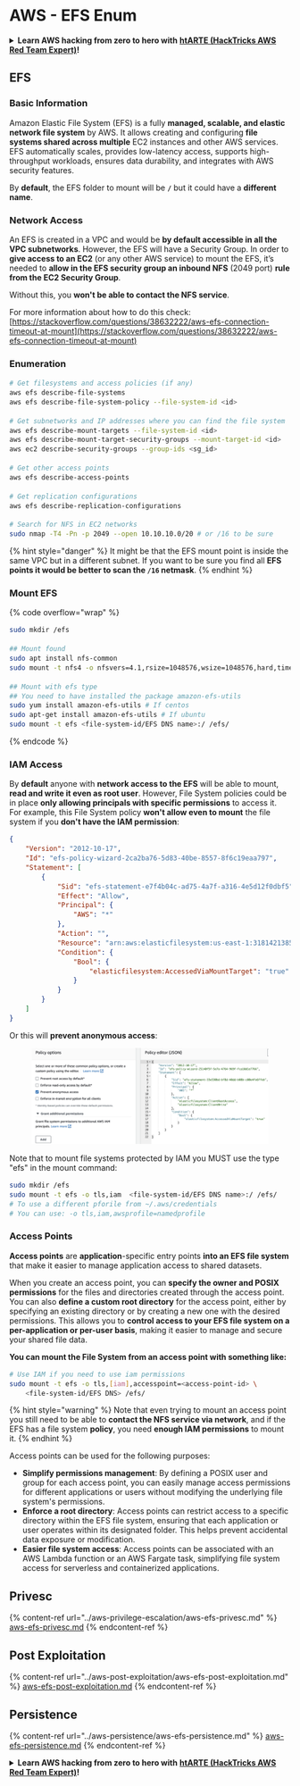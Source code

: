 # AWS - EFS Enum

<details>

<summary><strong>Learn AWS hacking from zero to hero with</strong> <a href="https://training.hacktricks.xyz/courses/arte"><strong>htARTE (HackTricks AWS Red Team Expert)</strong></a><strong>!</strong></summary>

Other ways to support HackTricks:

* If you want to see your **company advertised in HackTricks** or **download HackTricks in PDF** Check the [**SUBSCRIPTION PLANS**](https://github.com/sponsors/carlospolop)!
* Get the [**official PEASS & HackTricks swag**](https://peass.creator-spring.com)
* Discover [**The PEASS Family**](https://opensea.io/collection/the-peass-family), our collection of exclusive [**NFTs**](https://opensea.io/collection/the-peass-family)
* **Join the** 💬 [**Discord group**](https://discord.gg/hRep4RUj7f) or the [**telegram group**](https://t.me/peass) or **follow** me on **Twitter** 🐦 [**@carlospolopm**](https://twitter.com/carlospolopm)**.**
* **Share your hacking tricks by submitting PRs to the** [**HackTricks**](https://github.com/carlospolop/hacktricks) and [**HackTricks Cloud**](https://github.com/carlospolop/hacktricks-cloud) github repos.

</details>

## EFS

### Basic Information

Amazon Elastic File System (EFS) is a fully **managed, scalable, and elastic network file system** by AWS. It allows creating and configuring **file systems shared across multiple** EC2 instances and other AWS services. EFS automatically scales, provides low-latency access, supports high-throughput workloads, ensures data durability, and integrates with AWS security features.

By **default**, the EFS folder to mount will be **`/`** but it could have a **different name**.

### Network Access

An EFS is created in a VPC and would be **by default accessible in all the VPC subnetworks**. However, the EFS will have a Security Group. In order to **give access to an EC2** (or any other AWS service) to mount the EFS, it’s needed to **allow in the EFS security group an inbound NFS** (2049 port) **rule from the EC2 Security Group**.

Without this, you **won't be able to contact the NFS service**.

For more information about how to do this check: [https://stackoverflow.com/questions/38632222/aws-efs-connection-timeout-at-mount](https://stackoverflow.com/questions/38632222/aws-efs-connection-timeout-at-mount)

### Enumeration

```bash
# Get filesystems and access policies (if any)
aws efs describe-file-systems
aws efs describe-file-system-policy --file-system-id <id>

# Get subnetworks and IP addresses where you can find the file system
aws efs describe-mount-targets --file-system-id <id>
aws efs describe-mount-target-security-groups --mount-target-id <id>
aws ec2 describe-security-groups --group-ids <sg_id>

# Get other access points
aws efs describe-access-points

# Get replication configurations
aws efs describe-replication-configurations

# Search for NFS in EC2 networks
sudo nmap -T4 -Pn -p 2049 --open 10.10.10.0/20 # or /16 to be sure
```

{% hint style="danger" %}
It might be that the EFS mount point is inside the same VPC but in a different subnet. If you want to be sure you find all **EFS points it would be better to scan the `/16` netmask**.
{% endhint %}

### Mount EFS

{% code overflow="wrap" %}
```bash
sudo mkdir /efs

## Mount found
sudo apt install nfs-common
sudo mount -t nfs4 -o nfsvers=4.1,rsize=1048576,wsize=1048576,hard,timeo=600,retrans=2,noresvport <IP>:/ /efs

## Mount with efs type
## You need to have installed the package amazon-efs-utils
sudo yum install amazon-efs-utils # If centos
sudo apt-get install amazon-efs-utils # If ubuntu
sudo mount -t efs <file-system-id/EFS DNS name>:/ /efs/
```
{% endcode %}

### IAM Access

By **default** anyone with **network access to the EFS** will be able to mount, **read and write it even as root user**. However, File System policies could be in place **only allowing principals with specific permissions** to access it.\
For example, this File System policy **won't allow even to mount** the file system if you **don't have the IAM permission**:

```json
{
    "Version": "2012-10-17",
    "Id": "efs-policy-wizard-2ca2ba76-5d83-40be-8557-8f6c19eaa797",
    "Statement": [
        {
            "Sid": "efs-statement-e7f4b04c-ad75-4a7f-a316-4e5d12f0dbf5",
            "Effect": "Allow",
            "Principal": {
                "AWS": "*"
            },
            "Action": "",
            "Resource": "arn:aws:elasticfilesystem:us-east-1:318142138553:file-system/fs-0ab66ad201b58a018",
            "Condition": {
                "Bool": {
                    "elasticfilesystem:AccessedViaMountTarget": "true"
                }
            }
        }
    ]
}
```

Or this will **prevent anonymous access**:

<figure><img src="../../../.gitbook/assets/image (3) (6).png" alt=""><figcaption></figcaption></figure>

Note that to mount file systems protected by IAM you MUST use the type "efs" in the mount command:

```bash
sudo mkdir /efs
sudo mount -t efs -o tls,iam  <file-system-id/EFS DNS name>:/ /efs/
# To use a different pforile from ~/.aws/credentials
# You can use: -o tls,iam,awsprofile=namedprofile
```

### Access Points

**Access points** are **application**-specific entry points **into an EFS file system** that make it easier to manage application access to shared datasets.

When you create an access point, you can **specify the owner and POSIX permissions** for the files and directories created through the access point. You can also **define a custom root directory** for the access point, either by specifying an existing directory or by creating a new one with the desired permissions. This allows you to **control access to your EFS file system on a per-application or per-user basis**, making it easier to manage and secure your shared file data.

**You can mount the File System from an access point with something like:**

```bash
# Use IAM if you need to use iam permissions
sudo mount -t efs -o tls,[iam],accesspoint=<access-point-id> \
    <file-system-id/EFS DNS> /efs/
```

{% hint style="warning" %}
Note that even trying to mount an access point you still need to be able to **contact the NFS service via network**, and if the EFS has a file system **policy**, you need **enough IAM permissions** to mount it.
{% endhint %}

Access points can be used for the following purposes:

* **Simplify permissions management**: By defining a POSIX user and group for each access point, you can easily manage access permissions for different applications or users without modifying the underlying file system's permissions.
* **Enforce a root directory**: Access points can restrict access to a specific directory within the EFS file system, ensuring that each application or user operates within its designated folder. This helps prevent accidental data exposure or modification.
* **Easier file system access**: Access points can be associated with an AWS Lambda function or an AWS Fargate task, simplifying file system access for serverless and containerized applications.

## Privesc

{% content-ref url="../aws-privilege-escalation/aws-efs-privesc.md" %}
[aws-efs-privesc.md](../aws-privilege-escalation/aws-efs-privesc.md)
{% endcontent-ref %}

## Post Exploitation

{% content-ref url="../aws-post-exploitation/aws-efs-post-exploitation.md" %}
[aws-efs-post-exploitation.md](../aws-post-exploitation/aws-efs-post-exploitation.md)
{% endcontent-ref %}

## Persistence

{% content-ref url="../aws-persistence/aws-efs-persistence.md" %}
[aws-efs-persistence.md](../aws-persistence/aws-efs-persistence.md)
{% endcontent-ref %}

<details>

<summary><strong>Learn AWS hacking from zero to hero with</strong> <a href="https://training.hacktricks.xyz/courses/arte"><strong>htARTE (HackTricks AWS Red Team Expert)</strong></a><strong>!</strong></summary>

Other ways to support HackTricks:

* If you want to see your **company advertised in HackTricks** or **download HackTricks in PDF** Check the [**SUBSCRIPTION PLANS**](https://github.com/sponsors/carlospolop)!
* Get the [**official PEASS & HackTricks swag**](https://peass.creator-spring.com)
* Discover [**The PEASS Family**](https://opensea.io/collection/the-peass-family), our collection of exclusive [**NFTs**](https://opensea.io/collection/the-peass-family)
* **Join the** 💬 [**Discord group**](https://discord.gg/hRep4RUj7f) or the [**telegram group**](https://t.me/peass) or **follow** me on **Twitter** 🐦 [**@carlospolopm**](https://twitter.com/carlospolopm)**.**
* **Share your hacking tricks by submitting PRs to the** [**HackTricks**](https://github.com/carlospolop/hacktricks) and [**HackTricks Cloud**](https://github.com/carlospolop/hacktricks-cloud) github repos.

</details>
